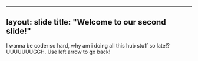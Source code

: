 ----------
layout: slide
title: "Welcome to our second slide!"
----------
I wanna be coder so hard, why am i doing all this hub stuff so late!? UUUUUUUGGH.
Use left arrow to go back!